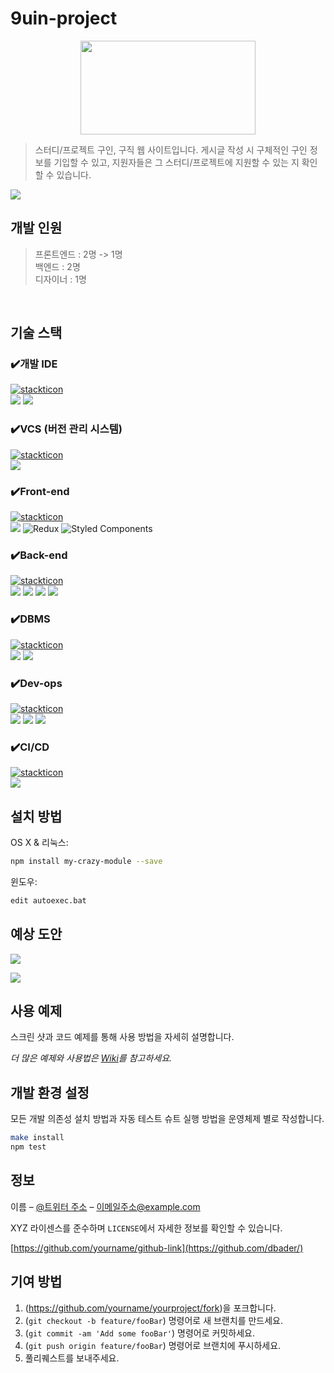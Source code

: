 # 9uin-project

<p align="center">
<img src="https://github.com/9uin-project/9uin_repository/assets/62745451/b9511cb3-01fc-4520-9ba7-b331d4342b5c" width="280" height="150"/>
</p>

> 스터디/프로젝트 구인, 구직 웹 사이트입니다. 
> 게시글 작성 시 구체적인 구인 정보를 기입할 수 있고, 지원자들은 그 스터디/프로젝트에 지원할 수 있는 지 확인할 수 있습니다.

![](../header.png)

## 개발 인원

> 프론트엔드 : 2명 -> 1명 <br>
> 백엔드 : 2명 <br>
> 디자이너 : 1명 <br>
<br>

## 기술 스택

### ✔️개발 IDE
[![stackticon](https://firebasestorage.googleapis.com/v0/b/stackticon-81399.appspot.com/o/images%2F1704552754494?alt=media&token=3930bd25-e72c-4b40-88a3-c326063a6ce8)](https://github.com/msdio/stackticon)
<br>
<img src="https://img.shields.io/badge/intellij-000000?style=for-the-badge&logo=intellijidea&logoColor=white">
<img src="https://img.shields.io/badge/visualstudiocode-007ACC?style=for-the-badge&logo=visualstudiocode&logoColor=white">
<br>

### ✔️VCS (버전 관리 시스템)
[![stackticon](https://firebasestorage.googleapis.com/v0/b/stackticon-81399.appspot.com/o/images%2F1703858194503?alt=media&token=e8a7dfdc-7644-43bf-bc22-48aa67237fd2)](https://github.com/msdio/stackticon)
<br>
<img src="https://img.shields.io/badge/git-F05032?style=for-the-badge&logo=git&logoColor=white">
<br>

### ✔️Front-end 
[![stackticon](https://firebasestorage.googleapis.com/v0/b/stackticon-81399.appspot.com/o/images%2F1703858680636?alt=media&token=99f87968-37cc-4695-9070-02df23d1766a)](https://github.com/msdio/stackticon)
<br>
<img src="https://img.shields.io/badge/react-61DAFB?style=for-the-badge&logo=react&logoColor=black">
![Redux](https://img.shields.io/badge/Redux-764ABC?style=for-the-badge&logo=redux&logoColor=white)
![Styled Components](https://img.shields.io/badge/Styled_Components-%23DB7093.svg?style=for-the-badge&logo=styled-components&logoColor=white)
<br>

### ✔️Back-end 
[![stackticon](https://firebasestorage.googleapis.com/v0/b/stackticon-81399.appspot.com/o/images%2F1703858648553?alt=media&token=1d040e2e-7379-42ce-9f34-276f28c5246a)](https://github.com/msdio/stackticon)
<br>
<img src="https://img.shields.io/badge/springboot-6DB33F?style=for-the-badge&logo=springboot&logoColor=white"> <img src="https://img.shields.io/badge/springsecurity-6DB33F?style=for-the-badge&logo=springsecurity&logoColor=white">  <img src="https://img.shields.io/badge/gradle-02303A?style=for-the-badge&logo=gradle&logoColor=white"> <img src="https://img.shields.io/badge/jsonwebtoken-000000?style=for-the-badge&logo=jsonwebtokens&logoColor=white">
<br>

### ✔️DBMS 
[![stackticon](https://firebasestorage.googleapis.com/v0/b/stackticon-81399.appspot.com/o/images%2F1703858717696?alt=media&token=b00df83b-cc57-43b1-9321-f0261089c001)](https://github.com/msdio/stackticon)
<br>
<img src="https://img.shields.io/badge/mariaDB-003545?style=for-the-badge&logo=mariaDB&logoColor=white"> <img src="https://img.shields.io/badge/redis-DC382D?style=for-the-badge&logo=redis&logoColor=white">
<br>

### ✔️Dev-ops
[![stackticon](https://firebasestorage.googleapis.com/v0/b/stackticon-81399.appspot.com/o/images%2F1703858943234?alt=media&token=58b1bb31-0d99-4509-9c47-d2a1f38ba314)](https://github.com/msdio/stackticon)
<br>
<img src="https://img.shields.io/badge/googlecloud-4285F4?style=for-the-badge&logo=googlecloud&logoColor=white"> <img src="https://img.shields.io/badge/docker-2496ED?style=for-the-badge&logo=docker&logoColor=white"> <img src="https://img.shields.io/badge/kubernetes-326CE5?style=for-the-badge&logo=kubernetes&logoColor=white"> 

### ✔️CI/CD
[![stackticon](https://firebasestorage.googleapis.com/v0/b/stackticon-81399.appspot.com/o/images%2F1703859198818?alt=media&token=a6367650-50ac-4e1e-ba87-195c62df66ce)](https://github.com/msdio/stackticon)
<br>
<img src="https://img.shields.io/badge/githubaction-2088FF?style=for-the-badge&logo=githubactions&logoColor=white">
<br>

## 설치 방법

OS X & 리눅스:

```sh
npm install my-crazy-module --save
```

윈도우:

```sh
edit autoexec.bat
```

## 예상 도안
<a href='https://ifh.cc/v-Q4ook5' target='_blank'><img src='https://ifh.cc/g/Q4ook5.png' border='0'></a>

<a href='https://ifh.cc/v-RQkvYJ' target='_blank'><img src='https://ifh.cc/g/RQkvYJ.png' border='0'></a>


## 사용 예제

스크린 샷과 코드 예제를 통해 사용 방법을 자세히 설명합니다.

_더 많은 예제와 사용법은 [Wiki][wiki]를 참고하세요._

## 개발 환경 설정

모든 개발 의존성 설치 방법과 자동 테스트 슈트 실행 방법을 운영체제 별로 작성합니다.

```sh
make install
npm test
```

## 정보

이름 – [@트위터 주소](https://twitter.com/dbader_org) – 이메일주소@example.com

XYZ 라이센스를 준수하며 ``LICENSE``에서 자세한 정보를 확인할 수 있습니다.

[https://github.com/yourname/github-link](https://github.com/dbader/)

## 기여 방법

1. (<https://github.com/yourname/yourproject/fork>)을 포크합니다.
2. (`git checkout -b feature/fooBar`) 명령어로 새 브랜치를 만드세요.
3. (`git commit -am 'Add some fooBar'`) 명령어로 커밋하세요.
4. (`git push origin feature/fooBar`) 명령어로 브랜치에 푸시하세요. 
5. 풀리퀘스트를 보내주세요.

<!-- Markdown link & img dfn's -->
[npm-image]: https://img.shields.io/npm/v/datadog-metrics.svg?style=flat-square
[npm-url]: https://npmjs.org/package/datadog-metrics
[npm-downloads]: https://img.shields.io/npm/dm/datadog-metrics.svg?style=flat-square
[travis-image]: https://img.shields.io/travis/dbader/node-datadog-metrics/master.svg?style=flat-square
[travis-url]: https://travis-ci.org/dbader/node-datadog-metrics
[wiki]: https://github.com/yourname/yourproject/wiki
